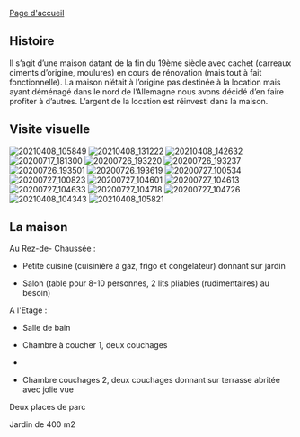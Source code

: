 

[Page d'accueil](https://audreyburki.github.io/Maison/)

## Histoire
Il s’agit d’une maison datant de la fin du 19ème siècle avec cachet (carreaux ciments d’origine, moulures) en cours de rénovation (mais tout à fait fonctionnelle). La maison n’était à l’origine pas destinée à la location mais ayant déménagé dans le nord de l’Allemagne nous avons décidé d’en faire profiter à d’autres. L’argent de la location est réinvesti dans la maison.


## Visite visuelle

![20210408_105849](https://user-images.githubusercontent.com/28299451/129482730-d3f1b1a6-3c77-4b31-9887-6d404312738f.jpg)
![20210408_131222](https://user-images.githubusercontent.com/28299451/129482742-8db8150c-e006-4e7e-8f1d-13607d81cfeb.jpg)
![20210408_142632](https://user-images.githubusercontent.com/28299451/129482764-c813a74c-b738-4cf0-b46c-c5a43b648e03.jpg)
![20200717_181300](https://user-images.githubusercontent.com/28299451/129482780-a2f6ab48-cc02-4cd1-83f0-9c8c010ed30d.jpg)
![20200726_193220](https://user-images.githubusercontent.com/28299451/129482800-6f08e7cf-ecf9-493b-afed-2b3f30b0e4ec.jpg)
![20200726_193237](https://user-images.githubusercontent.com/28299451/129482804-86602e3a-ce44-49d5-af20-b0efc02515cc.jpg)
![20200726_193501](https://user-images.githubusercontent.com/28299451/129482813-3b4c0496-e47d-4d6f-aeed-11161f640feb.jpg)
![20200726_193619](https://user-images.githubusercontent.com/28299451/129482816-2e408e37-6108-4d8a-904d-c6d8098fcd7f.jpg)
![20200727_100534](https://user-images.githubusercontent.com/28299451/129482821-a8f0b4d4-654a-4047-a9ed-d54c3bad513a.jpg)
![20200727_100823](https://user-images.githubusercontent.com/28299451/129482835-c2ddb035-3bc2-4b56-98ac-52df9d4cc8e4.jpg)
![20200727_104601](https://user-images.githubusercontent.com/28299451/129482845-d1e1b2c4-eb90-4cd9-a973-ed34fe437be1.jpg)
![20200727_104613](https://user-images.githubusercontent.com/28299451/129482852-acc69cf5-e363-4e5e-a705-a215de0bc440.jpg)
![20200727_104633](https://user-images.githubusercontent.com/28299451/129482855-c393fc6d-cf60-4d0a-81af-34fc6bf553c8.jpg)
![20200727_104718](https://user-images.githubusercontent.com/28299451/129482861-13e67be7-5a53-4475-9aa2-bb05689918f8.jpg)
![20200727_104726](https://user-images.githubusercontent.com/28299451/129482868-e08b2b0c-b7c9-42e6-b087-28de3f8a1493.jpg)
![20210408_104343](https://user-images.githubusercontent.com/28299451/129482875-5dac106a-c53f-4714-8e06-426981c937a9.jpg)
![20210408_105821](https://user-images.githubusercontent.com/28299451/129482907-cef3e02f-b4b4-4a1c-9c39-ea949ad11a8a.jpg)


## La maison

Au Rez-de- Chaussée : 

-	Petite cuisine (cuisinière à gaz, frigo et congélateur) donnant sur jardin 

-	Salon (table pour 8-10 personnes, 2 lits pliables (rudimentaires) au besoin)

A l'Etage : 

-	Salle de bain

-	Chambre à coucher 1, deux couchages
-
-	Chambre couchages 2, deux couchages  donnant sur terrasse abritée avec jolie vue

Deux places de parc

Jardin de 400 m2

